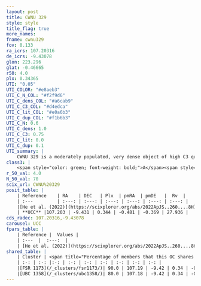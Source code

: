 ```yaml
---
layout: post
title: CWNU 329
style: style
title_flag: true
more_names: 
fname: cwnu329
fov: 0.133
ra_icrs: 107.20316
de_icrs: -9.43078
glon: 223.296
glat: -0.46665
r50: 4.0
plx: 0.34365
UTI: "0.05"
UTI_COLOR: "#e8aeb3"
UTI_C_N_COL: "#f2f9d6"
UTI_C_dens_COL: "#a6cab9"
UTI_C_C3_COL: "#d4edca"
UTI_C_lit_COL: "#e0a6b3"
UTI_C_dup_COL: "#f1b6b3"
UTI_C_N: 0.6
UTI_C_dens: 1.0
UTI_C_C3: 0.75
UTI_C_lit: 0.0
UTI_C_dup: 0.1
UTI_summary: |
    CWNU 329 is a moderately populated, very dense object of high C3 quality. It was recently reported in the literature.<br><br><span style="color: #99180f; font-weight: bold;">Warning: </span>This is likely a duplicate object, which shares a large percentage of members with at least one previously reported entry.
class3: |
    <span style="color: green; font-weight: bold;">A</span><span style="color: #FFC300; font-weight: bold;">B</span>
r_50_val: 4.0
N_50_val: 70
scix_url: CWNU%20329
posit_table: |
    | Reference    | RA    | DEC   | Plx  | pmRA  | pmDE   |  Rv  |
    | :---         | :---: | :---: | :---: | :---: | :---: | :---: |
    |[He et al. (2022)](https://scixplorer.org/abs/2022ApJS..260....8H) | 107.295 | -9.493 | 0.35 | -0.5 | -0.36 | -- |
    | **UCC** |107.203 | -9.431 | 0.344 | -0.481 | -0.369 | 27.936 | 
cds_radec: 107.20316,-9.43078
carousel: UCC
fpars_table: |
    | Reference |  Values |
    | :---  |  :---:  |
    | [He et al. (2022)](https://scixplorer.org/abs/2022ApJS..260....8H) | `AG=1.25, m-M=12.0, logAge=8.6, Z=0.012` |
shared_table: |
    | Cluster | <span title="Percentage of members that this OC shares with the ones listed">%</span>   | RA   | DEC   | Plx   | pmRA  | pmDE  | Rv | UTI |
    | :-: | :-: |:-: | :-: | :-: | :-: | :-: | :-: | :-: |
    |[FSR 1173](/_clusters/fsr1173/)| 90.0 | 107.19 | -9.42 | 0.34 | -0.47 | -0.38 | 27.94 |0.67 |
    |[UBC 1358](/_clusters/ubc1358/)| 80.0 | 107.18 | -9.42 | 0.34 | -0.46 | -0.39 | 13.04 |0.0 |
---
```

